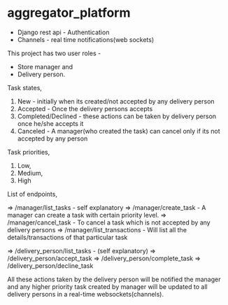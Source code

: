 # aggregator_platform

* Django rest api - Authentication
* Channels - real time notifications(web sockets)

This project has two user roles - 
* Store manager and 
* Delivery person.

Task states, 
   1. New - initially when its created/not accepted by any delivery person
   2. Accepted - Once the delivery persons accepts
   3. Completed/Declined - these actions can be taken by delivery person once he/she accepts it
   4. Canceled - A manager(who created the task) can cancel only if its not accepted by any person
   
Task priorities, 
   1. Low,
   2. Medium,
   3. High

List of endpoints,

=> /manager/list_tasks - self explanatory
=> /manager/create_task - A manager can create a task with certain priority level.
=> /manager/cancel_task - To cancel a task which is not accepted by any delivery persons
=> /manager/list_transactions - Will list all the details/transactions of that particular task

=> /delivery_person/list_tasks  - (self explanatory)
=> /delivery_person/accept_task
=> /delivery_person/complete_task
=> /delivery_person/decline_task

All these actions taken by the delivery person will be notified the manager and any higher priority task created by manager will be updated to all delivery persons in a real-time websockets(channels).

